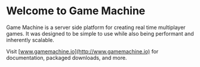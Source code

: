 # Welcome to Game Machine

Game Machine is a server side platform for creating real time multiplayer games.  It was designed to be simple
to use while also being performant and inherently scalable.

Visit [www.gamemachine.io](http://www.gamemachine.io) for documentation, packaged downloads, and more.

